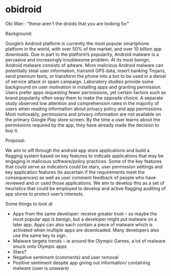 obidroid
========

Obi Wan : "these aren't the droids that you are looking for"

Background:

Google’s Android platform is currently the most popular smartphone platform in the world, with over 50% of the market, and over 10 billion app downloads. Due in part to the platform’s popularity, Android malware is a pervasive and increasingly troublesome problem. At its most benign, Android malware consists of adware. More malicious Android malware can potentially steal user information, transmit GPS data, insert banking Trojans, send premium texts, or transform the phone into a bot to be used in a denial of service attack or spam campaign. Laboratory studies provide some background on user motivation in installing apps and granting permission. Users prefer apps requesting fewer permissions, yet certain factors such as brand popularity often sway them to make the opposite choice. A separate study observed low attention and comprehension rates in the majority of users when reading information about privacy policy and app permissions. Most noticeably, permissions and privacy information are not available on the primary Google Play store screen. By the time a user learns about the permissions required by the app, they have already made the decision to buy it.   


Proposal: 

 We aim to sift through the android app store applications and build a flagging system based on key features to indicate applications that may be engaging in malicious software/policy practices.
Some of the key features that could serve as indicators could be stars, user permission settings and key application features (to ascertain if the requirements meet the consequences) as well as user comment feedback of people who have reviewed and or used those applications. 
We aim to develop this as a set of heuristics that could be employed to develop and active flagging auditing of app stores to protect user’s interests. 

Some things to look at
- Apps from the same developer:  receive greater trust – so maybe the most popular app is benign, but a developer might put malware on a later app. Apps can also each contain a piece of malware which is activated when multiple apps are downloaded. Many developers also use the same key to sign.
- Malware targets trends – ie around the Olympic Games, a lot of malware snuck onto Olympic apps
- Stars?
- Negative sentiment (comments) and user removal
- Positive sentiment despite app giving out information/ containing malware (user is unaware)


